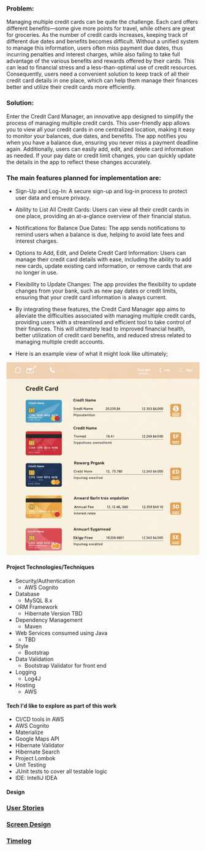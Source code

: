 ### Problem:

Managing multiple credit cards can be quite the challenge. Each card offers different benefits—some give more points for travel, while others are great for groceries. As the number of credit cards increases, keeping track of different due dates and benefits becomes difficult. Without a unified system to manage this information, users often miss payment due dates, thus incurring penalties and interest charges, while also failing to take full advantage of the various benefits and rewards offered by their cards. This can lead to financial stress and a less-than-optimal use of credit resources. Consequently, users need a convenient solution to keep track of all their credit card details in one place, which can help them manage their finances better and utilize their credit cards more efficiently.

### Solution:

Enter the Credit Card Manager, an innovative app designed to simplify the process of managing multiple credit cards. This user-friendly app allows you to view all your credit cards in one centralized location, making it easy to monitor your balances, due dates, and benefits. The app notifies you when you have a balance due, ensuring you never miss a payment deadline again. Additionally, users can easily add, edit, and delete card information as needed. If your pay date or credit limit changes, you can quickly update the details in the app to reflect these changes accurately.

### The main features planned for implementation are:

* Sign-Up and Log-In: A secure sign-up and log-in process to protect user data and ensure privacy.

* Ability to List All Credit Cards: Users can view all their credit cards in one place, providing an at-a-glance overview of their financial status.

* Notifications for Balance Due Dates: The app sends notifications to remind users when a balance is due, helping to avoid late fees and interest charges.

* Options to Add, Edit, and Delete Credit Card Information: Users can manage their credit card details with ease, including the ability to add new cards, update existing card information, or remove cards that are no longer in use.

* Flexibility to Update Changes: The app provides the flexibility to update changes from your bank, such as new pay dates or credit limits, ensuring that your credit card information is always current.

* By integrating these features, the Credit Card Manager app aims to alleviate the difficulties associated with managing multiple credit cards, providing users with a streamlined and efficient tool to take control of their finances. This will ultimately lead to improved financial health, better utilization of credit card benefits, and reduced stress related to managing multiple credit accounts.

* Here is an example view of what it might look like ultimately;

![alt text](<model image for indie project.jpeg>)

#### Project Technologies/Techniques
* Security/Authentication
    * AWS Cognito
* Database
    * MySQL 8.x
* ORM Framework
    * Hibernate Version TBD
* Dependency Management
    * Maven
* Web Services consumed using Java
    * TBD
* Style
    * Bootstrap
* Data Validation
    * Bootstrap Validator for front end
* Logging
    * Log4J
* Hosting
    * AWS
#### Tech I'd like to explore as part of this work
* CI/CD tools in AWS
* AWS Cognito
* Materialize
* Google Maps API
* Hibernate Validator
* Hibernate Search
* Project Lombok
* Unit Testing
* JUnit tests to cover all testable logic
* IDE: IntelliJ IDEA

#### Design
### [User Stories](/DesignDocuments/UserStory.md)
### [Screen Design](/DesignDocuments/Screens.md)
### [Timelog](TimeLog.md)